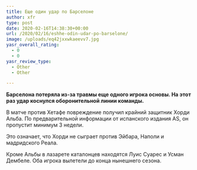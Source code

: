 ```yaml
---
title: Еще один удар по Барселоне
author: xfr
type: post
date: 2020-02-16T14:38:30+00:00
url: /2020/02/16/eshhe-odin-udar-po-barselone/
image: /uploads/eq42jxxwkaeevv7.jpg
yasr_overall_rating:
  - 0
  - 0
yasr_review_type:
  - Other
  - Other

---
```

**Барселона потеряла из-за травмы еще одного игрока основы. На этот раз удар коснулся оборонительной линии команды.**

В матче против Хетафе повреждение получил крайний защитник Хорди Альба. По предварительной информации от испанского издания AS, он пропустит минимум 3 недели.

Это означает, что Хорди не сыграет против Эйбара, Наполи и мадридского Реала.

Кроме Альбы в лазарете каталонцев находятся Луис Суарес и Усман Дембеле. Оба игрока вылетели до конца нынешнего сезона.